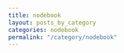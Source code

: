 ```yaml
---
title: nodebook
layout: posts_by_category
categories: nodebook
permalink: "/category/nodebook"
---
```


